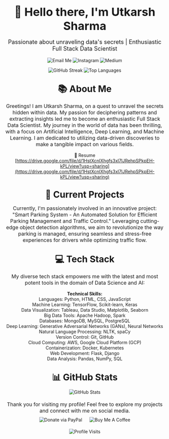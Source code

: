 <div align="center">
  <h1 style="font-size: 36px; margin-bottom: 10px;">👋 Hello there, I'm Utkarsh Sharma</h1>
  <p style="font-size: 18px;">Passionate about unraveling data's secrets | Enthusiastic Full Stack Data Scientist</p>
</div>
<p align="center">
  <a href="mailto:sharma.utk@proton.me" style="text-decoration: none;">
    <img src="https://img.shields.io/badge/Email-Me-%23D14836?style=for-the-badge&logo=protonmail&logoColor=white" alt="Email Me">
  </a>
  <a href="https://instagram.com/youtk_" style="text-decoration: none;">
    <img src="https://img.shields.io/badge/Instagram-Follow-%23E4405F?style=for-the-badge&logo=Instagram&logoColor=white" alt="Instagram">
  </a>
  <a href="https://medium.com/@youtk" style="text-decoration: none;">
    <img src="https://img.shields.io/badge/Medium-Follow-%12100E?style=for-the-badge&logo=medium&logoColor=white" alt="Medium">
  </a>
</p>
<div align="center">

  <img src="https://github-readme-streak-stats.herokuapp.com/?user=utkarsh69ine&theme=maroongold&hide_border=true" alt="GitHub Streak">
  <img src="https://github-readme-stats.vercel.app/api/top-langs/?username=utkarsh69ine&theme=maroongold&hide_border=true&include_all_commits=true&count_private=false&layout=compact" alt="Top Languages">
</div>
<div align="center">
  <h2 style="font-size: 28px; margin-top: 30px; margin-bottom: 10px;">📚 About Me</h2>
  <p style="font-size: 16px;">Greetings! I am Utkarsh Sharma, on a quest to unravel the secrets hidden within data. My passion for deciphering patterns and extracting insights led me to become an enthusiastic Full Stack Data Scientist. My journey in the world of data has been thrilling, with a focus on Artificial Intelligence, Deep Learning, and Machine Learning. I am dedicated to utilizing data-driven discoveries to make a tangible impact on various fields.</p>

 📄 Resume [https://drive.google.com/file/d/1HstXcnIXhgfs3xl7lJRehpSPkpEH-kPL/view?usp=sharing](https://drive.google.com/file/d/1HstXcnIXhgfs3xl7lJRehpSPkpEH-kPL/view?usp=sharing)
 
</div>
<div align="center">
  <h2 style="font-size: 28px; margin-top: 30px; margin-bottom: 10px;">🔭 Current Projects</h2>
  <p style="font-size: 16px;">
Currently, I'm passionately involved in an innovative project: "Smart Parking System - An Automated Solution for Efficient Parking Management and Traffic Control." Leveraging cutting-edge object detection algorithms, we aim to revolutionize the way parking is managed, ensuring seamless and stress-free experiences for drivers while optimizing traffic flow.</p>
</div>
<div align="center">
  <h2 style="font-size: 28px; margin-top: 30px; margin-bottom: 10px;">💻 Tech Stack</h2>
  <p style="font-size: 16px;">My diverse tech stack empowers me with the latest and most potent tools in the domain of Data Science and AI:</p>
</div>
<p align="center">
  <strong>Technical Skills:</strong><br>
  Languages: Python, HTML, CSS, JavaScript<br>
  Machine Learning: TensorFlow, Scikit-learn, Keras<br>
  Data Visualization: Tableau, Data Studio, Matplotlib, Seaborn<br>
  Big Data Tools: Apache Hadoop, Spark<br>
  Databases: MongoDB, MySQL, PostgreSQL<br>
  Deep Learning: Generative Adversarial Networks (GANs), Neural Networks<br>
  Natural Language Processing: NLTK, spaCy<br>
  Version Control: Git, GitHub<br>
  Cloud Computing: AWS, Google Cloud Platform (GCP)<br>
  Containerization: Docker, Kubernetes<br>
  Web Development: Flask, Django<br>
  Data Analysis: Pandas, NumPy, SQL
</p>
<div align="center">
  <h2 style="font-size: 28px; margin-top: 30px; margin-bottom: 10px;">📊 GitHub Stats</h2>
</div>
<div align="center">
  <img src="https://github-readme-stats.vercel.app/api?username=utkarsh69ine&theme=maroongold&hide_border=true&include_all_commits=true&count_private=false" alt="GitHub Stats">
</div>
<div align="center">
  <p style="font-size: 16px; margin-top: 20px; margin-bottom: 10px;">Thank you for visiting my profile! Feel free to explore my projects and connect with me on social media.</p>
</div>
<div align="center">
  <a href="https://paypal.me/@sharmautk" target="_blank" style="text-decoration: none; margin-right: 20px;">
    <img src="https://img.shields.io/badge/Donate-PayPal-blue.svg?style=flat-square&logo=paypal" alt="Donate via PayPal">
  </a>
  <a href="https://www.buymeacoffee.com/youtk" target="_blank" style="text-decoration: none;">
    <img src="https://img.shields.io/badge/Donate-Buy%20Me%20A%20Coffee-orange.svg?style=flat-square&logo=buymeacoffee" alt="Buy Me A Coffee">
  </a>
</div>
<div align="center" style="margin-top: 20px;">
  <img src="https://visitcount.itsvg.in/api?id=utkarsh69ine&icon=0&color=6" alt="Profile Visits">
</div>
<br />


